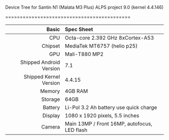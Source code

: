 Device Tree for Santin N1 (Malata M3 Plus) ALPS project 9.0 (kernel 4.4.146)

===========================================


Basic   | Spec Sheet
-------:|:-------------------------
CPU     | Octa-core 2.392 GHz 8xCortex-A53
Chipset | MediaTek MT6757 (helio p25)
GPU     | Mali-T880 MP2
Shipped Android Version | 7.1
Shipped Kernel Version | 4.4.15
Memory  | 4GB RAM
Storage | 64GB
Battery | Li-Pol 3.2 Ah battery use quick charge
Display | 1080 x 1920 pixels, 5.5 inches
Camera  | Main 13MP / Front 16MP, autofocus, LED flash

